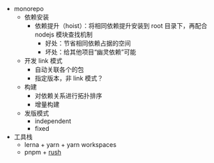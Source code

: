 - monorepo
  - 依赖安装
    - 依赖提升（hoist）：将相同依赖提升安装到 root 目录下，再配合 nodejs 模块查找机制
      - 好处：节省相同依赖占据的空间
      - 坏处：给其他项目“幽灵依赖”可能
  - 开发 link 模式
    - 自动关联各个的包
    - 指定版本，非 link 模式？
  - 构建
    - 对依赖关系进行拓扑排序
    - 增量构建
  - 发版模式
    - independent
    - fixed
- 工具栈
  - lerna + yarn + yarn workspaces
  - pnpm + [rush](https://github.com/microsoft/rushstack)